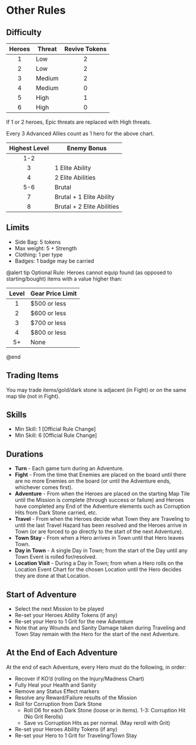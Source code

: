 ﻿# Other Rules


## Difficulty

| Heroes | Threat | Revive Tokens |
| :----: |--------|:-------------:|
| 1      |Low     |2              |
| 2      |Low     |2              |
| 3      |Medium  |2              |
| 4      |Medium  |0              |
| 5      |High    |1              |
| 6      |High    |0              |

If 1 or 2 heroes, Epic threats are replaced with High threats. 

Every 3 Advanced Allies count as 1 hero for the above chart.

| Highest Level | Enemy Bonus                |
| :-----------: |----------------------------|
| 1-2           |                            |
| 3             | 1 Elite Ability            |
| 4             | 2 Elite Abilities          |
| 5-6           | Brutal                     |
| 7             | Brutal + 1 Elite Ability   |
| 8             | Brutal + 2 Elite Abilities |


## Limits

* Side Bag: 5 tokens
* Max weight: 5 + Strength
* Clothing: 1 per type
* Badges: 1 badge may be carried


@alert tip
Optional Rule: Heroes cannot equip found (as opposed to starting/bought) items with a value higher than:

| Level | Gear Price Limit |
| :---: |------------------|
| 1     | $500 or less     |
| 2     | $600 or less     |
| 3     | $700 or less     |
| 4     | $800 or less     |
| 5+    | None             |

@end
 

## Trading Items

You may trade items/gold/dark stone is adjacent (in Fight) or on the same map tile (not in Fight).

## Skills

* Min Skill: 1 [Official Rule Change]
* Min Skill: 6 [Official Rule Change]

## Durations

* **Turn** - Each game turn during an Adventure.
* **Fight** - From the time that Enemies are placed on the board until there are no more Enemies on the board (or until the Adventure ends, whichever comes first).
* **Adventure** - From when the Heroes are placed on the starting Map Tile until the Mission is complete (through success or failure) and Heroes have completed any End of the Adventure elements such as Corruption Hits from Dark Stone carried, etc.
* **Travel** - From when the Heroes decide what Town they are Traveling to until the last Travel Hazard has been resolved and the Heroes arrive in Town (or are forced to go directly to the start of the next Adventure).
* **Town Stay** - From when a Hero arrives in Town until that Hero leaves Town.
* **Day in Town** - A single Day in Town; from the start of the Day until any Town Event is rolled for/resolved.
* **Location Visit** - During a Day in Town; from when a Hero rolls on the Location Event Chart for the chosen Location until the Hero decides they are done at that Location.

## Start of Adventure

* Select the next Mission to be played
* Re-set your Heroes Ability Tokens (if any)
* Re-set your Hero to 1 Grit for the new Adventure
* Note that any Wounds and Sanity Damage taken during Traveling and Town Stay remain with the Hero for the start of the next Adventure.

## At the End of Each Adventure

At the end of each Adventure, every Hero must do the following, in order:

* Recover if KO’d (rolling on the Injury/Madness Chart)
* Fully Heal your Health and Sanity
* Remove any Status Effect markers
* Resolve any Reward/Failure results of the Mission
* Roll for Corruption from Dark Stone
  * Roll D6 for each Dark Stone (loose or in items). 1-3: Corruption Hit (No Grit Rerolls)
  * Save vs Corruption Hits as per normal. (May reroll with Grit)
* Re-set your Heroes Ability Tokens (if any)
* Re-set your Hero to 1 Grit for Traveling/Town Stay

